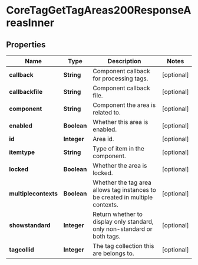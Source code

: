 

# CoreTagGetTagAreas200ResponseAreasInner


## Properties

| Name | Type | Description | Notes |
|------------ | ------------- | ------------- | -------------|
|**callback** | **String** | Component callback for processing tags. |  [optional] |
|**callbackfile** | **String** | Component callback file. |  [optional] |
|**component** | **String** | Component the area is related to. |  [optional] |
|**enabled** | **Boolean** | Whether this area is enabled. |  [optional] |
|**id** | **Integer** | Area id. |  [optional] |
|**itemtype** | **String** | Type of item in the component. |  [optional] |
|**locked** | **Boolean** | Whether the area is locked. |  [optional] |
|**multiplecontexts** | **Boolean** | Whether the tag area allows tag instances to be created in multiple contexts.  |  [optional] |
|**showstandard** | **Integer** | Return whether to display only standard, only non-standard or both tags. |  [optional] |
|**tagcollid** | **Integer** | The tag collection this are belongs to. |  [optional] |



